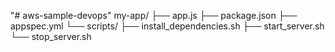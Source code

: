 "# aws-sample-devops" 
my-app/
├── app.js
├── package.json
├── appspec.yml
└── scripts/
    ├── install_dependencies.sh
    ├── start_server.sh
    └── stop_server.sh
